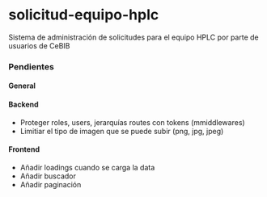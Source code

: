 # solicitud-equipo-hplc
Sistema de administración de solicitudes para el equipo HPLC por parte de usuarios de CeBIB

### Pendientes

#### General

#### Backend

* Proteger roles, users, jerarquías routes con tokens (mmiddlewares)
* Limitiar el tipo de imagen que se puede subir (png, jpg, jpeg)

#### Frontend

* Añadir loadings cuando se carga la data
* Añadir buscador
* Añadir paginación
